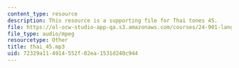 ```yaml
---
content_type: resource
description: This resource is a supporting file for Thai tones 45.
file: https://ol-ocw-studio-app-qa.s3.amazonaws.com/courses/24-901-language-and-its-structure-i-phonology-fall-2010/72329a114914552f02ea1531d240c944_thai_45.mp3
file_type: audio/mpeg
resourcetype: Other
title: thai_45.mp3
uid: 72329a11-4914-552f-02ea-1531d240c944
---
```

